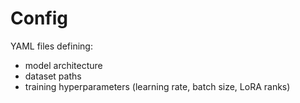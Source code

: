 # Config

YAML files defining:
- model architecture  
- dataset paths  
- training hyperparameters (learning rate, batch size, LoRA ranks)  
